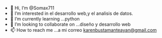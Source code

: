 - 👋 Hi, I’m @Somax711
- 👀 I’m interested in el desarrollo web,y el analisis de datos.
- 🌱 I’m currently learning ...python
- 💞️ I’m looking to collaborate on ...diseño y desarrollo web
- 📫 How to reach me ...a mi correo karenbustamanteayan@gmail.com

<!---
Somax711/Somax711 is a ✨ special ✨ repository because its `README.md` (this file) appears on your GitHub profile.
You can click the Preview link to take a look at your changes.
--->
